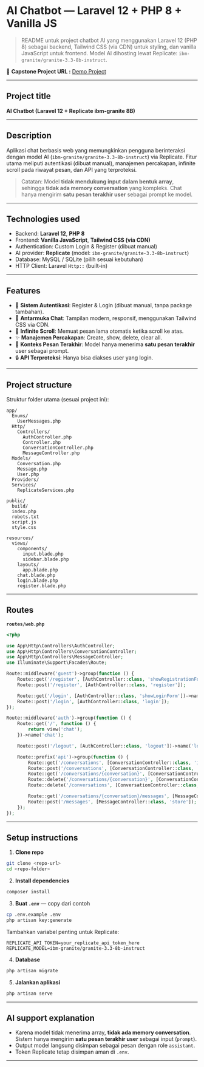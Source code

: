 # AI Chatbot — Laravel 12 + PHP 8 + Vanilla JS

> README untuk project chatbot AI yang menggunakan Laravel 12 (PHP 8) sebagai backend, Tailwind CSS (via CDN) untuk styling, dan vanilla JavaScript untuk frontend. Model AI dihosting lewat Replicate: `ibm-granite/granite-3.3-8b-instruct`.

🔗 **Capstone Project URL :** [Demo Project](https://projectibm-production.up.railway.app/)

---

## Project title

**AI Chatbot (Laravel 12 + Replicate ibm-granite 8B)**

---

## Description

Aplikasi chat berbasis web yang memungkinkan pengguna berinteraksi dengan model AI (`ibm-granite/granite-3.3-8b-instruct`) via Replicate. Fitur utama meliputi autentikasi (dibuat manual), manajemen percakapan, infinite scroll pada riwayat pesan, dan API yang terproteksi.

> Catatan: Model **tidak mendukung input dalam bentuk array**, sehingga **tidak ada memory conversation** yang kompleks. Chat hanya mengirim **satu pesan terakhir user** sebagai prompt ke model.

---

## Technologies used

- Backend: **Laravel 12**, **PHP 8**
- Frontend: **Vanilla JavaScript**, **Tailwind CSS (via CDN)**
- Authentication: Custom Login & Register (dibuat manual)
- AI provider: **Replicate** (model: `ibm-granite/granite-3.3-8b-instruct`)
- Database: MySQL / SQLite (pilih sesuai kebutuhan)
- HTTP Client: Laravel `Http::` (built-in)

---

## Features

- 🔐 **Sistem Autentikasi**: Register & Login (dibuat manual, tanpa package tambahan).
- 💬 **Antarmuka Chat**: Tampilan modern, responsif, menggunakan Tailwind CSS via CDN.
- 📜 **Infinite Scroll**: Memuat pesan lama otomatis ketika scroll ke atas.
- ✨ **Manajemen Percakapan**: Create, show, delete, clear all.
- 📝 **Konteks Pesan Terakhir**: Model hanya menerima **satu pesan terakhir** user sebagai prompt.
- 🔒 **API Terproteksi**: Hanya bisa diakses user yang login.

---

## Project structure

Struktur folder utama (sesuai project ini):

```
app/
  Enums/
    UserMessages.php
  Http/
    Controllers/
      AuthController.php
      Controller.php
      ConversationController.php
      MessageController.php
  Models/
    Conversation.php
    Message.php
    User.php
  Providers/
  Services/
    ReplicateServices.php

public/
  build/
  index.php
  robots.txt
  script.js
  style.css

resources/
  views/
    components/
      input.blade.php
      sidebar.blade.php
    layouts/
      app.blade.php
    chat.blade.php
    login.blade.php
    register.blade.php
```

---

## Routes

**`routes/web.php`**

```php
<?php

use App\Http\Controllers\AuthController;
use App\Http\Controllers\ConversationController;
use App\Http\Controllers\MessageController;
use Illuminate\Support\Facades\Route;

Route::middleware('guest')->group(function () {
    Route::get('/register', [AuthController::class, 'showRegistrationForm'])->name('register');
    Route::post('/register', [AuthController::class, 'register']);

    Route::get('/login', [AuthController::class, 'showLoginForm'])->name('login');
    Route::post('/login', [AuthController::class, 'login']);
});

Route::middleware('auth')->group(function () {
    Route::get('/', function () {
        return view('chat');
    })->name('chat');

    Route::post('/logout', [AuthController::class, 'logout'])->name('logout');

    Route::prefix('api')->group(function () {
        Route::get('/conversations', [ConversationController::class, 'index']);
        Route::post('/conversations', [ConversationController::class, 'store']);
        Route::get('/conversations/{conversation}', [ConversationController::class, 'show']);
        Route::delete('/conversations/{conversation}', [ConversationController::class, 'destroy']);
        Route::delete('/conversations', [ConversationController::class, 'clearAll']);

        Route::get('/conversations/{conversation}/messages', [MessageController::class, 'index']);
        Route::post('/messages', [MessageController::class, 'store']);
    });
});
```

---

## Setup instructions

1. **Clone repo**

```bash
git clone <repo-url>
cd <repo-folder>
```

2. **Install dependencies**

```bash
composer install
```

3. **Buat `.env`** — copy dari contoh

```bash
cp .env.example .env
php artisan key:generate
```

Tambahkan variabel penting untuk Replicate:

```
REPLICATE_API_TOKEN=your_replicate_api_token_here
REPLICATE_MODEL=ibm-granite/granite-3.3-8b-instruct
```

4. **Database**

```bash
php artisan migrate
```

5. **Jalankan aplikasi**

```bash
php artisan serve
```

---

## AI support explanation

- Karena model tidak menerima array, **tidak ada memory conversation**. Sistem hanya mengirim **satu pesan terakhir user** sebagai input (`prompt`).
- Output model langsung disimpan sebagai pesan dengan role `assistant`.
- Token Replicate tetap disimpan aman di `.env`.

---
